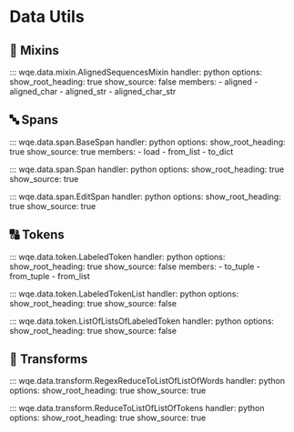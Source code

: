 # Data Utils

## 🔀 Mixins

::: wqe.data.mixin.AlignedSequencesMixin
    handler: python
    options:
      show_root_heading: true
      show_source: false
      members:
      - aligned
      - aligned_char
      - aligned_str
      - aligned_char_str

## 🔤 Spans

::: wqe.data.span.BaseSpan
    handler: python
    options:
      show_root_heading: true
      show_source: true
      members:
      - load
      - from_list
      - to_dict

::: wqe.data.span.Span
    handler: python
    options:
      show_root_heading: true
      show_source: true

::: wqe.data.span.EditSpan
    handler: python
    options:
      show_root_heading: true
      show_source: true

## 🔠 Tokens

::: wqe.data.token.LabeledToken
    handler: python
    options:
      show_root_heading: true
      show_source: false
      members:
      - to_tuple
      - from_tuple
      - from_list

::: wqe.data.token.LabeledTokenList
    handler: python
    options:
      show_root_heading: true
      show_source: false

::: wqe.data.token.ListOfListsOfLabeledToken
    handler: python
    options:
      show_root_heading: true
      show_source: false

## 🔄 Transforms

::: wqe.data.transform.RegexReduceToListOfListOfWords
    handler: python
    options:
      show_root_heading: true
      show_source: true

::: wqe.data.transform.ReduceToListOfListOfTokens
    handler: python
    options:
      show_root_heading: true
      show_source: true
